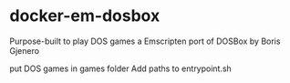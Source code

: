 # docker-em-dosbox
Purpose-built to play DOS games a Emscripten port of DOSBox by Boris Gjenero

put DOS games in games folder
Add paths to entrypoint.sh
